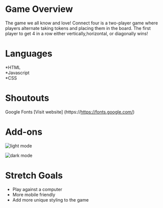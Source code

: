 # Game Overview 

 The game we all know and love! Connect four is a two-player game where players alternate taking tokens and placing them in the board. The first player to get 4 in a row either vertically,horizontal, or diagonally wins!

# Languages 
 *HTML <br>
 *Javascript <br>
 *CSS 

 # Shoutouts 
  Google Fonts 
  [Visit website] (https://https://fonts.google.com/)

  # Add-ons 
![light mode](https://user-images.githubusercontent.com/89749759/138479439-72909397-21c6-4381-88e7-22719aced5d2.PNG)

 ![dark mode](https://user-images.githubusercontent.com/89749759/138479366-6b706508-b4bb-4451-a8da-cdc4b9a55f91.PNG)


# Stretch Goals 

* Play against a computer 
* More mobile friendly
* Add more unique styling to the game
